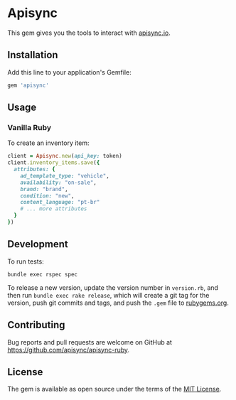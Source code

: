 # Apisync

This gem gives you the tools to interact with [apisync.io](apisync.io).

## Installation

Add this line to your application's Gemfile:

```ruby
gem 'apisync'
```

## Usage

### Vanilla Ruby

To create an inventory item:

```ruby
client = Apisync.new(api_key: token)
client.inventory_items.save({
  attributes: {
    ad_template_type: "vehicle",
    availability: "on-sale",
    brand: "brand",
    condition: "new",
    content_language: "pt-br"
    # ... more attributes
  }
})
```

## Development

To run tests:

```
bundle exec rspec spec
```

To release a new version, update the version number in `version.rb`, and then
run `bundle exec rake release`, which will create a git tag for the version,
push git commits and tags, and push the `.gem` file to
[rubygems.org](https://rubygems.org).

## Contributing

Bug reports and pull requests are welcome on GitHub at https://github.com/apisync/apisync-ruby.

## License

The gem is available as open source under the terms of the [MIT License](http://opensource.org/licenses/MIT).

